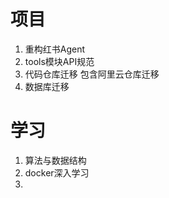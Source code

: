 # 项目

1. 重构红书Agent
2. tools模块API规范
3. 代码仓库迁移 包含阿里云仓库迁移
4. 数据库迁移

# 学习
1. 算法与数据结构
2. docker深入学习
3. 


